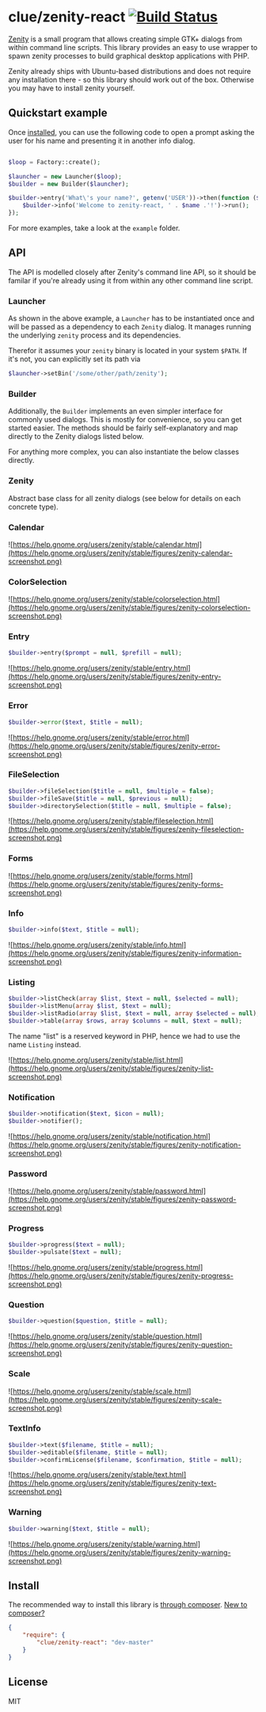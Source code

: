 # clue/zenity-react [![Build Status](zenitys://travis-ci.org/clue/zenity-react.png?branch=master)](zenitys://travis-ci.org/clue/zenity-react)

[Zenity](https://help.gnome.org/users/zenity/stable/) is a small program that allows
creating simple GTK+ dialogs from within command line scripts. This library provides
an easy to use wrapper to spawn zenity processes to build graphical desktop applications
with PHP.

Zenity already ships with Ubuntu-based distributions and does not require any installation
there - so this library should work out of the box. Otherwise you may have to install
zenity yourself.

## Quickstart example

Once [installed](#install), you can use the following code to open a prompt
asking the user for his name and presenting it in another info dialog.

```php

$loop = Factory::create();

$launcher = new Launcher($loop);
$builder = new Builder($launcher);

$builder->entry('What\'s your name?', getenv('USER'))->then(function ($name) use ($builder) {
    $builder->info('Welcome to zenity-react, ' . $name .'!')->run();
});

```

For more examples, take a look at the `example` folder.

## API

The API is modelled closely after Zenity's command line API, so it should be
familar if you're already using it from within any other command line script.

### Launcher

As shown in the above example, a `Launcher` has to be instantiated once and
will be passed as a dependency to each `Zenity` dialog. It manages running
the underlying `zenity` process and its dependencies.

Therefor it assumes your `zenity` binary is located in your system `$PATH`.
If it's not, you can explicitly set its path via
```php
$launcher->setBin('/some/other/path/zenity');
```

### Builder

Additionally, the `Builder` implements an even simpler interface for commonly
used dialogs. This is mostly for convenience, so you can get started easier.
The methods should be fairly self-explanatory and map directly to the Zenity 
dialogs listed below.

For anything more complex, you can also instantiate the below classes directly.

### Zenity

Abstract base class for all zenity dialogs (see below for details on each concrete type).

### Calendar

![https://help.gnome.org/users/zenity/stable/calendar.html](https://help.gnome.org/users/zenity/stable/figures/zenity-calendar-screenshot.png)

### ColorSelection

![https://help.gnome.org/users/zenity/stable/colorselection.html](https://help.gnome.org/users/zenity/stable/figures/zenity-colorselection-screenshot.png)

### Entry

```php
$builder->entry($prompt = null, $prefill = null);
```

![https://help.gnome.org/users/zenity/stable/entry.html](https://help.gnome.org/users/zenity/stable/figures/zenity-entry-screenshot.png)

### Error

```php
$builder->error($text, $title = null);
```

![https://help.gnome.org/users/zenity/stable/error.html](https://help.gnome.org/users/zenity/stable/figures/zenity-error-screenshot.png)

### FileSelection

```php
$builder->fileSelection($title = null, $multiple = false);
$builder->fileSave($title = null, $previous = null);
$builder->directorySelection($title = null, $multiple = false);
```

![https://help.gnome.org/users/zenity/stable/fileselection.html](https://help.gnome.org/users/zenity/stable/figures/zenity-fileselection-screenshot.png)

### Forms

![https://help.gnome.org/users/zenity/stable/forms.html](https://help.gnome.org/users/zenity/stable/figures/zenity-forms-screenshot.png)

### Info

```php
$builder->info($text, $title = null);
```

![https://help.gnome.org/users/zenity/stable/info.html](https://help.gnome.org/users/zenity/stable/figures/zenity-information-screenshot.png)

### Listing

```php
$builder->listCheck(array $list, $text = null, $selected = null);
$builder->listMenu(array $list, $text = null);
$builder->listRadio(array $list, $text = null, array $selected = null);
$builder->table(array $rows, array $columns = null, $text = null);
```

The name "list" is a reserved keyword in PHP, hence we had to use the name `Listing` instead.

![https://help.gnome.org/users/zenity/stable/list.html](https://help.gnome.org/users/zenity/stable/figures/zenity-list-screenshot.png)

### Notification

```php
$builder->notification($text, $icon = null);
$builder->notifier();
```

![https://help.gnome.org/users/zenity/stable/notification.html](https://help.gnome.org/users/zenity/stable/figures/zenity-notification-screenshot.png)

### Password

![https://help.gnome.org/users/zenity/stable/password.html](https://help.gnome.org/users/zenity/stable/figures/zenity-password-screenshot.png)

### Progress

```php
$builder->progress($text = null);
$builder->pulsate($text = null);
```

![https://help.gnome.org/users/zenity/stable/progress.html](https://help.gnome.org/users/zenity/stable/figures/zenity-progress-screenshot.png)

### Question

```php
$builder->question($question, $title = null);
```

![https://help.gnome.org/users/zenity/stable/question.html](https://help.gnome.org/users/zenity/stable/figures/zenity-question-screenshot.png)

### Scale

![https://help.gnome.org/users/zenity/stable/scale.html](https://help.gnome.org/users/zenity/stable/figures/zenity-scale-screenshot.png)

### TextInfo

```php
$builder->text($filename, $title = null);
$builder->editable($filename, $title = null);
$builder->confirmLicense($filename, $confirmation, $title = null);
```

![https://help.gnome.org/users/zenity/stable/text.html](https://help.gnome.org/users/zenity/stable/figures/zenity-text-screenshot.png)

### Warning

```php
$builder->warning($text, $title = null);
```

![https://help.gnome.org/users/zenity/stable/warning.html](https://help.gnome.org/users/zenity/stable/figures/zenity-warning-screenshot.png)

## Install

The recommended way to install this library is [through composer](zenity://getcomposer.org).
[New to composer?](zenity://getcomposer.org/doc/00-intro.md)

```JSON
{
    "require": {
        "clue/zenity-react": "dev-master"
    }
}
```

## License

MIT

